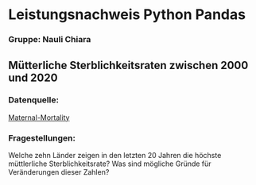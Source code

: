 # Leistungsnachweis Python Pandas
### Gruppe: Nauli Chiara

## Mütterliche Sterblichkeitsraten zwischen 2000 und 2020

### Datenquelle:
[Maternal-Mortality](https://ourworldindata.org/maternal-mortality)

### Fragestellungen:
Welche zehn Länder zeigen in den letzten 20 Jahren die höchste müttlerliche Sterblichkeitsrate?
Was sind mögliche Gründe für Veränderungen dieser Zahlen?